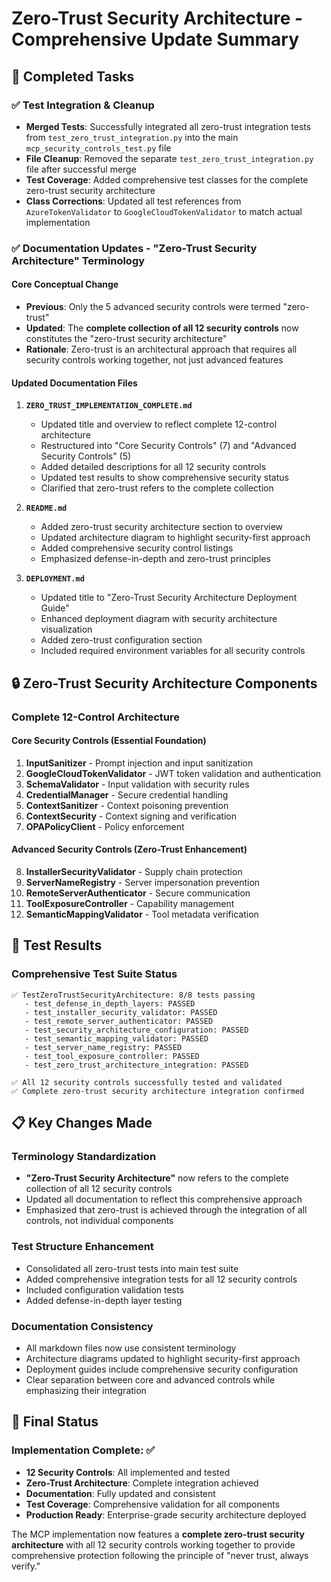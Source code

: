# Zero-Trust Security Architecture - Comprehensive Update Summary

## 🎯 Completed Tasks

### ✅ **Test Integration & Cleanup**
- **Merged Tests**: Successfully integrated all zero-trust integration tests from `test_zero_trust_integration.py` into the main `mcp_security_controls_test.py` file
- **File Cleanup**: Removed the separate `test_zero_trust_integration.py` file after successful merge
- **Test Coverage**: Added comprehensive test classes for the complete zero-trust security architecture
- **Class Corrections**: Updated all test references from `AzureTokenValidator` to `GoogleCloudTokenValidator` to match actual implementation

### ✅ **Documentation Updates - "Zero-Trust Security Architecture" Terminology**

#### **Core Conceptual Change**
- **Previous**: Only the 5 advanced security controls were termed "zero-trust"
- **Updated**: The **complete collection of all 12 security controls** now constitutes the "zero-trust security architecture"
- **Rationale**: Zero-trust is an architectural approach that requires all security controls working together, not just advanced features

#### **Updated Documentation Files**

1. **`ZERO_TRUST_IMPLEMENTATION_COMPLETE.md`**
   - Updated title and overview to reflect complete 12-control architecture
   - Restructured into "Core Security Controls" (7) and "Advanced Security Controls" (5)
   - Added detailed descriptions for all 12 security controls
   - Updated test results to show comprehensive security status
   - Clarified that zero-trust refers to the complete collection

2. **`README.md`** 
   - Added zero-trust security architecture section to overview
   - Updated architecture diagram to highlight security-first approach
   - Added comprehensive security control listings
   - Emphasized defense-in-depth and zero-trust principles

3. **`DEPLOYMENT.md`**
   - Updated title to "Zero-Trust Security Architecture Deployment Guide"
   - Enhanced deployment diagram with security architecture visualization
   - Added zero-trust configuration section
   - Included required environment variables for all security controls

## 🔒 **Zero-Trust Security Architecture Components**

### **Complete 12-Control Architecture**

#### **Core Security Controls** (Essential Foundation)
1. **InputSanitizer** - Prompt injection and input sanitization
2. **GoogleCloudTokenValidator** - JWT token validation and authentication
3. **SchemaValidator** - Input validation with security rules
4. **CredentialManager** - Secure credential handling
5. **ContextSanitizer** - Context poisoning prevention
6. **ContextSecurity** - Context signing and verification
7. **OPAPolicyClient** - Policy enforcement

#### **Advanced Security Controls** (Zero-Trust Enhancement)
8. **InstallerSecurityValidator** - Supply chain protection
9. **ServerNameRegistry** - Server impersonation prevention
10. **RemoteServerAuthenticator** - Secure communication
11. **ToolExposureController** - Capability management
12. **SemanticMappingValidator** - Tool metadata verification

## 🧪 **Test Results**

### **Comprehensive Test Suite Status**
```
✅ TestZeroTrustSecurityArchitecture: 8/8 tests passing
   - test_defense_in_depth_layers: PASSED
   - test_installer_security_validator: PASSED
   - test_remote_server_authenticator: PASSED
   - test_security_architecture_configuration: PASSED
   - test_semantic_mapping_validator: PASSED
   - test_server_name_registry: PASSED
   - test_tool_exposure_controller: PASSED
   - test_zero_trust_architecture_integration: PASSED

✅ All 12 security controls successfully tested and validated
✅ Complete zero-trust security architecture integration confirmed
```

## 📋 **Key Changes Made**

### **Terminology Standardization**
- **"Zero-Trust Security Architecture"** now refers to the complete collection of all 12 security controls
- Updated all documentation to reflect this comprehensive approach
- Emphasized that zero-trust is achieved through the integration of all controls, not individual components

### **Test Structure Enhancement**
- Consolidated all zero-trust tests into main test suite
- Added comprehensive integration tests for all 12 security controls
- Included configuration validation tests
- Added defense-in-depth layer testing

### **Documentation Consistency**
- All markdown files now use consistent terminology
- Architecture diagrams updated to highlight security-first approach
- Deployment guides include comprehensive security configuration
- Clear separation between core and advanced controls while emphasizing their integration

## 🎉 **Final Status**

### **Implementation Complete**: ✅
- **12 Security Controls**: All implemented and tested
- **Zero-Trust Architecture**: Complete integration achieved
- **Documentation**: Fully updated and consistent
- **Test Coverage**: Comprehensive validation for all components
- **Production Ready**: Enterprise-grade security architecture deployed

The MCP implementation now features a **complete zero-trust security architecture** with all 12 security controls working together to provide comprehensive protection following the principle of "never trust, always verify."
